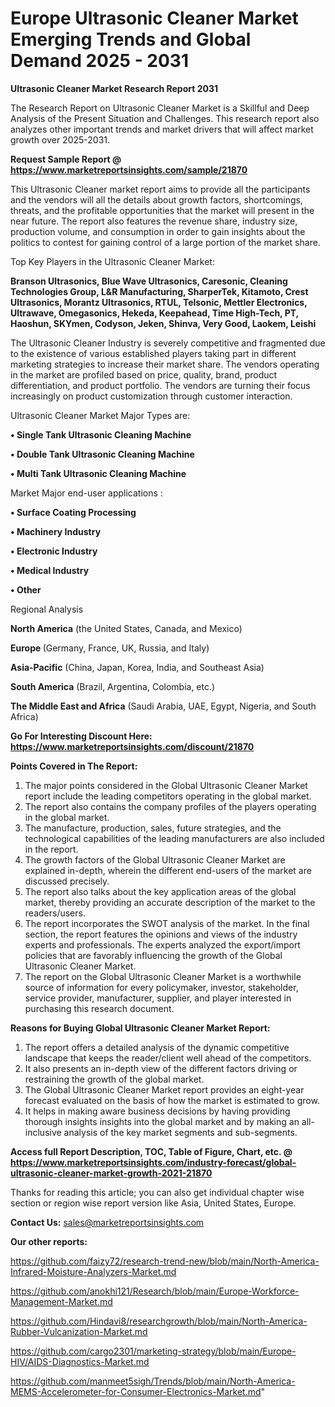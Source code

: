 # Europe Ultrasonic Cleaner Market Emerging Trends and Global Demand 2025 - 2031

<strong>Ultrasonic Cleaner Market Research Report 2031</strong>

The Research Report on Ultrasonic Cleaner Market is a Skillful and Deep Analysis of the Present Situation and Challenges. This research report also analyzes other important trends and market drivers that will affect market growth over 2025-2031.

<strong>Request Sample Report @ <a href=https://www.marketreportsinsights.com/sample/21870>https://www.marketreportsinsights.com/sample/21870</a></strong>

This Ultrasonic Cleaner market report aims to provide all the participants and the vendors will all the details about growth factors, shortcomings, threats, and the profitable opportunities that the market will present in the near future. The report also features the revenue share, industry size, production volume, and consumption in order to gain insights about the politics to contest for gaining control of a large portion of the market share.

Top Key Players in the Ultrasonic Cleaner Market:

<strong>Branson Ultrasonics, Blue Wave Ultrasonics, Caresonic, Cleaning Technologies Group, L&R Manufacturing, SharperTek, Kitamoto, Crest Ultrasonics, Morantz Ultrasonics, RTUL, Telsonic, Mettler Electronics, Ultrawave, Omegasonics, Hekeda, Keepahead, Time High-Tech, PT, Haoshun, SKYmen, Codyson, Jeken, Shinva, Very Good, Laokem, Leishi</strong>

The Ultrasonic Cleaner Industry is severely competitive and fragmented due to the existence of various established players taking part in different marketing strategies to increase their market share. The vendors operating in the market are profiled based on price, quality, brand, product differentiation, and product portfolio. The vendors are turning their focus increasingly on product customization through customer interaction.

Ultrasonic Cleaner Market Major Types are:

<strong>• Single Tank Ultrasonic Cleaning Machine

• Double Tank Ultrasonic Cleaning Machine

• Multi Tank Ultrasonic Cleaning Machine</strong>

Market Major end-user applications :

<strong>• Surface Coating Processing

• Machinery Industry

• Electronic Industry

• Medical Industry

• Other</strong>

Regional Analysis

</u><strong><b>North America</b></strong> (the United States, Canada, and Mexico)

<strong><b>Europe </b></strong>(Germany, France, UK, Russia, and Italy)

<strong><b>Asia-Pacific</b></strong> (China, Japan, Korea, India, and Southeast Asia)

<strong><b>South America</b></strong> (Brazil, Argentina, Colombia, etc.)

<strong><b>The Middle East and Africa</b></strong> (Saudi Arabia, UAE, Egypt, Nigeria, and South Africa)

<strong>Go For Interesting Discount Here: <a href=https://www.marketreportsinsights.com/discount/21870>https://www.marketreportsinsights.com/discount/21870</a></strong>

<strong>Points Covered in The Report:</strong>
<ol>
  <li>The major points considered in the Global Ultrasonic Cleaner Market report include the leading competitors operating in the global market.</li>
  <li>The report also contains the company profiles of the players operating in the global market.</li>
  <li>The manufacture, production, sales, future strategies, and the technological capabilities of the leading manufacturers are also included in the report.</li>
  <li>The growth factors of the Global Ultrasonic Cleaner Market are explained in-depth, wherein the different end-users of the market are discussed precisely.</li>
  <li>The report also talks about the key application areas of the global market, thereby providing an accurate description of the market to the readers/users.</li>
  <li>The report incorporates the SWOT analysis of the market. In the final section, the report features the opinions and views of the industry experts and professionals. The experts analyzed the export/import policies that are favorably influencing the growth of the Global Ultrasonic Cleaner Market.</li>
  <li>The report on the Global Ultrasonic Cleaner Market is a worthwhile source of information for every policymaker, investor, stakeholder, service provider, manufacturer, supplier, and player interested in purchasing this research document.</li>
</ol>
<strong>Reasons for Buying Global Ultrasonic Cleaner Market Report:</strong>

<ol>
  <li>The report offers a detailed analysis of the dynamic competitive landscape that keeps the reader/client well ahead of the competitors.</li>
  <li>It also presents an in-depth view of the different factors driving or restraining the growth of the global market.</li>
  <li>The Global Ultrasonic Cleaner Market report provides an eight-year forecast evaluated on the basis of how the market is estimated to grow.</li>
  <li>It helps in making aware business decisions by having providing thorough insights insights into the global market and by making an all-inclusive analysis of the key market segments and sub-segments.</li>
</ol>
<strong>Access full Report Description, TOC, Table of Figure, Chart, etc. @ <a href=https://www.marketreportsinsights.com/industry-forecast/global-ultrasonic-cleaner-market-growth-2021-21870>https://www.marketreportsinsights.com/industry-forecast/global-ultrasonic-cleaner-market-growth-2021-21870</a></strong>


Thanks for reading this article; you can also get individual chapter wise section or region wise report version like Asia, United States, Europe.

<strong>Contact Us:</strong>
sales@marketreportsinsights.com

<strong>Our other reports:</strong>

<a href=https://github.com/faizy72/research-trend-new/blob/main/North-America-Infrared-Moisture-Analyzers-Market.md>https://github.com/faizy72/research-trend-new/blob/main/North-America-Infrared-Moisture-Analyzers-Market.md</a>

<a href=https://github.com/anokhi121/Research/blob/main/Europe-Workforce-Management-Market.md>https://github.com/anokhi121/Research/blob/main/Europe-Workforce-Management-Market.md</a>

<a href=https://github.com/Hindavi8/researchgrowth/blob/main/North-America-Rubber-Vulcanization-Market.md>https://github.com/Hindavi8/researchgrowth/blob/main/North-America-Rubber-Vulcanization-Market.md</a>

<a href=https://github.com/cargo2301/marketing-strategy/blob/main/Europe-HIV/AIDS-Diagnostics-Market.md>https://github.com/cargo2301/marketing-strategy/blob/main/Europe-HIV/AIDS-Diagnostics-Market.md</a>

<a href=https://github.com/manmeet5sigh/Trends/blob/main/North-America-MEMS-Accelerometer-for-Consumer-Electronics-Market.md>https://github.com/manmeet5sigh/Trends/blob/main/North-America-MEMS-Accelerometer-for-Consumer-Electronics-Market.md</a>"

